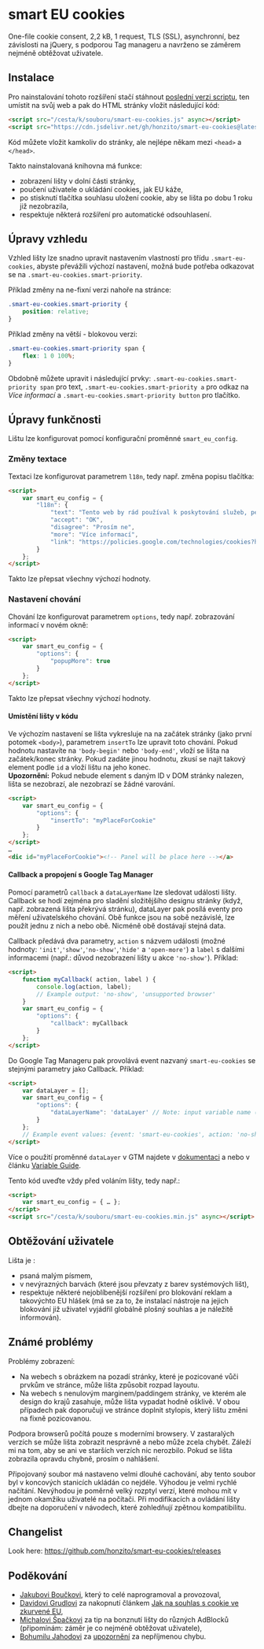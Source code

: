 # smart EU cookies
One-file cookie consent, 2,2 kB, 1 request, TLS (SSL), asynchronní, bez závislosti na jQuery, s podporou Tag manageru a navrženo se záměrem nejméně obtěžovat uživatele.

## Instalace
Pro nainstalování tohoto rozšíření stačí stáhnout [poslední verzi scriptu](https://github.com/honzito/smart-eu-cookies/releases/latest),
ten umístit na svůj web a pak do HTML stránky vložit následující kód:
```html
<script src="/cesta/k/souboru/smart-eu-cookies.js" async></script>
<script src="https://cdn.jsdelivr.net/gh/honzito/smart-eu-cookies@latest/src/smart-eu-cookies.min.js" async></script>
```
Kód můžete vložit kamkoliv do stránky, ale nejlépe někam mezi `<head>` a `</head>`.

Takto nainstalovaná knihovna má funkce:
* zobrazení lišty v dolní části stránky,
* poučení uživatele o ukládání cookies, jak EU káže,
* po stisknutí tlačítka souhlasu uložení cookie, aby se lišta po dobu 1 roku již nezobrazila,
* respektuje některá rozšíření pro automatické odsouhlasení.

## Úpravy vzhledu
Vzhled lišty lze snadno upravit nastavením vlastností pro třídu `.smart-eu-cookies`, abyste převážili výchozí nastavení, možná bude potřeba odkazovat se na `.smart-eu-cookies.smart-priority`.

Příklad změny na ne-fixní verzi nahoře na stránce:
```css
.smart-eu-cookies.smart-priority {
    position: relative;
}
```
Příklad změny na větší - blokovou verzi:
```css
.smart-eu-cookies.smart-priority span {
    flex: 1 0 100%;
}
```
Obdobně můžete upravit i následující prvky: `.smart-eu-cookies.smart-priority span` pro text, `.smart-eu-cookies.smart-priority a` pro odkaz na *Více informací* a `.smart-eu-cookies.smart-priority button` pro tlačítko.

## Úpravy funkčnosti
Lištu lze konfigurovat pomocí konfigurační proměnné `smart_eu_config`.

### Změny textace
Textaci lze konfigurovat parametrem `l18n`, tedy např. změna popisu tlačítka:
```html
<script>
	var smart_eu_config = {
		"l18n": {
            "text": "Tento web by rád používal k poskytování služeb, personalizaci reklam a analýze návštěvnosti soubory cookie.",
            "accept": "OK",
            "disagree": "Prosím ne",
            "more": "Více informací",
            "link": "https://policies.google.com/technologies/cookies?hl=cs"
		}
	};
</script>
```
Takto lze přepsat všechny výchozí hodnoty.

### Nastavení chování
Chování lze konfigurovat parametrem `options`, tedy např. zobrazování informací v novém okně:
```html
<script>
	var smart_eu_config = {
		"options": {
			"popupMore": true
		}
	};
</script>
```
Takto lze přepsat všechny výchozí hodnoty.

#### Umístění lišty v kódu
Ve výchozím nastavení se lišta vykresluje na na začátek stránky (jako první potomek `<body>`), parametrem `insertTo` lze upravit toto chování. Pokud hodnotu nastavíte na `'body-begin'` nebo `'body-end'`, vloží se lišta na začátek/konec stránky. Pokud zadáte jinou hodnotu, zkusí se najít takový element podle `id` a vloží lištu na jeho konec.  
**Upozornění:** Pokud nebude element s daným ID v DOM stránky nalezen, lišta se nezobrazí, ale nezobrazí se žádné varování.
```html
<script>
	var smart_eu_config = {
		"options": {
			"insertTo": "myPlaceForCookie"
		}
	};
</script>
…
<dic id="myPlaceForCookie"><!-- Panel will be place here --></a>
```

#### Callback a propojení s Google Tag Manager
Pomocí parametrů `callback` a `dataLayerName` lze sledovat události lišty. Callback se hodí zejména pro sladění složitějšího designu stránky (když, např. zobrazená lišta překrývá stránku), dataLayer pak posílá eventy pro měření uživatelského chování. Obě funkce jsou na sobě nezávislé, lze použít jednu z nich a nebo obě. Nicméně obě dostávají stejná data.

Callback předává dva parametry, `action` s názvem události (možné hodnoty: `'init'`,`'show'`,`'no-show'`,`'hide'` a `'open-more'`) a `label` s dalšími informacemi (např.: důvod nezobrazení lišty u akce `'no-show'`). Příklad:

```html
<script>
	function myCallback( action, label ) {
		console.log(action, label);
		// Example output: 'no-show', 'unsupported browser'
	}
	var smart_eu_config = {
		"options": {
			"callback": myCallback
		}
	};
</script>
```

Do Google Tag Manageru pak provolává event nazvaný `smart-eu-cookies` se stejnými parametry jako Callback. Příklad:
```html
<script>
	var dataLayer = [];
	var smart_eu_config = {
		"options": {
			"dataLayerName": 'dataLayer' // Note: input variable name (in 'quotes'), no variable directly
		}
	};
	// Example event values: {event: 'smart-eu-cookies', action: 'no-show', label: 'unsupported browser'}
</script>
```
Více o použití proměnné `dataLayer` v GTM najdete v [dokumentaci](https://developers.google.com/tag-manager/devguide?hl=en#events) a nebo v článku [Variable Guide](http://www.simoahava.com/analytics/variable-guide-google-tag-manager/).

Tento kód uveďte vždy před voláním lišty, tedy např.:
```html
<script>
	var smart_eu_config = { … };
</script>
<script src="/cesta/k/souboru/smart-eu-cookies.min.js" async></script>

```

## Obtěžování uživatele
Lišta je :
* psaná malým písmem,
* v nevýrazných barvách (které jsou převzaty z barev systémových lišt),
* respektuje některé nejoblíbenější rozšíření pro blokování reklam a takovýchto EU hlášek (má se za to, že instalací nástroje na jejich blokování již uživatel vyjádřil globálně plošný souhlas a je náležitě informován).

## Známé problémy

Problémy zobrazení:
* Na webech s obrázkem na pozadí stránky, které je pozicované vůči prvkům ve stránce, může lišta způsobit rozpad layoutu.
* Na webech s nenulovým marginem/paddingem stránky, ve kterém ale design do krajů zasahuje, může lišta vypadat hodně ošklivě.
V obou případech pak doporučuji ve stránce doplnit stylopis, který lištu změni na fixně pozicovanou.

Podpora browserů počítá pouze s moderními browsery. V zastaralých verzích se může lišta zobrazit nesprávně a nebo může zcela chybět.
Záleží mi na tom, aby se ani ve starších verzích nic nerozbilo. Pokud se lišta zobrazila opravdu chybně, prosím o nahlášení.

Připojovaný soubor má nastaveno velmi dlouhé cachování, aby tento soubor byl v koncových stanicích ukládán co nejdéle. Výhodou je velmi rychlé načítání. Nevýhodou je poměrně velký rozptyl verzí, které mohou mít v jednom okamžiku uživatelé na počítači. Při modifikacích a ovládání lišty dbejte na doporučení v návodech, které zohledňují zpětnou kompatibilitu.

## Changelist
Look here: https://github.com/honzito/smart-eu-cookies/releases

## Poděkování
* [Jakubovi Boučkovi](https://www.jakub-boucek.cz/), který to celé naprogramoval a provozoval,
* [Davidovi Grudlovi](https://davidgrudl.com/) za nakopnutí článkem [Jak na souhlas s cookie ve zkurvené EU](https://phpfashion.com/jak-na-souhlas-s-cookie-ve-zkurvene-eu),
* [Michalovi Špačkovi](https://www.michalspacek.cz) za tip na bonznutí lišty do různých AdBlocků (připomínám: záměr je co nejméně obtěžovat uživatele),
* [Bohumilu Jahodovi](http://jecas.cz/) za [upozornění](https://twitter.com/Jahoda/status/633970094218080257) za nepříjmenou chybu.
